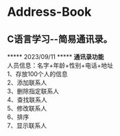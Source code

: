 # Address-Book
## C语言学习--简易通讯录。<br>

***** 2023/09/11 *****
__通讯录功能__ <br>
人员信息：名字+年龄+性别+电话+地址<br>
1、存放100个人的信息<br>
2、添加联系人<br>
3、删除指定联系人<br>
4、查找联系人<br>
5、修改联系人<br>
6、排序<br>
7、显示联系人<br>
